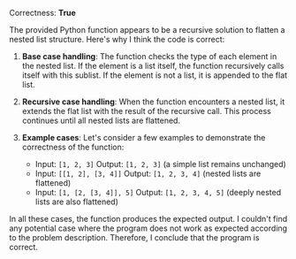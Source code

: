 Correctness: **True**

The provided Python function appears to be a recursive solution to flatten a nested list structure. Here's why I think the code is correct:

1. **Base case handling**: The function checks the type of each element in the nested list. If the element is a list itself, the function recursively calls itself with this sublist. If the element is not a list, it is appended to the flat list.

2. **Recursive case handling**: When the function encounters a nested list, it extends the flat list with the result of the recursive call. This process continues until all nested lists are flattened.

3. **Example cases**: Let's consider a few examples to demonstrate the correctness of the function:
    - Input: `[1, 2, 3]`
      Output: `[1, 2, 3]` (a simple list remains unchanged)
    - Input: `[[1, 2], [3, 4]]`
      Output: `[1, 2, 3, 4]` (nested lists are flattened)
    - Input: `[1, [2, [3, 4]], 5]`
      Output: `[1, 2, 3, 4, 5]` (deeply nested lists are also flattened)

In all these cases, the function produces the expected output. I couldn't find any potential case where the program does not work as expected according to the problem description. Therefore, I conclude that the program is correct.